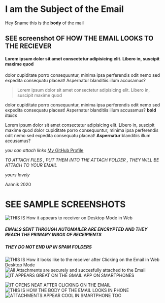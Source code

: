 # I am the Subject of the Email

Hey $name this is the **body** of the mail
                    
## SEE screenshot OF HOW THE EMAIL LOOKS TO THE RECIEVER

#### Lorem ipsum dolor sit amet consectetur adipisicing elit. Libero in, suscipit maxime quod 


dolor cupiditate porro consequuntur, minima ipsa perferendis odit nemo sed expedita consequatu
placeat! Aspernatur blanditiis illum accusamus?

> Lorem ipsum dolor sit amet consectetur adipisicing elit. Libero in, suscipit maxime quod 

dolor cupiditate porro consequuntur, minima ipsa perferendis odit nemo sed expedita consequatu
placeat! Aspernatur blanditiis illum accusamus? **bold** _italics_


Lorem ipsum dolor sit amet consectetur adipisicing elit. Libero in, suscipit maxime quod 
dolor cupiditate porro consequuntur, minima ipsa perferendis odit nemo sed expedita consequatu
placeat! **Aspernatur** blanditiis illum accusamus?

_you can attach links_
[My GitHub Profile](github.com/aahnik)




_TO ATTACH FILES , PUT THEM INTO THE ATTACH FOLDER , THEY WILL BE ATTACH TO YOUR EMAIL_


*yours lovely*

Aahnik 2020

# SEE SAMPLE SCREENSHOTS

![ THIS IS How it appears to receiver on Desktop Mode in Web](sample_screenshots/pc_scrnsht1.png/pc_scrnsht1.png)
##### EMAILS SENT THROUGH AUTOMAILER ARE ENCRYPTED AND THEY REACH THE PRIMARY INBOX OF RECEIPIENTS 

##### THEY _DO NOT_ END UP IN SPAM FOLDERS

![THIS IS How it looks like to the receiver after Clicking on the Email in Web Desktop Mode](sample_screenshots/pc_scrnsht2.png)
![All Attachments are securely and succesfully attached to the Email](sample_screenshots/pc_scrnsht3.png)
![IT APPEARS GREAT ON THE GMAIL APP ON SMARTPHONES](sample_screenshots/phn_scrnsht1.jpg)

![IT OPENS NEAT AFTER CLICKING ON THE EMAIL ](sample_screenshots/phn_scrnsht2.jpg)
![ THIS IS HOW THE BODY OF THE EMAIL LOOKS IN PHONE](sample_screenshots/phn_scrnsht3.jpg)
![ATTACHMENTS APPEAR COOL IN SMARTPHONE TOO](sample_screenshots/phn_scrnsht4.jpg)


